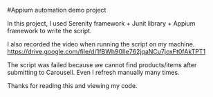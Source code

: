 #Appium automation demo project

In this project, I used Serenity framework + Junit library + Appium framework to write the script.

I also recorded the video when running the script on my machine.
https://drive.google.com/file/d/1fBWh90IIe762jqaNCu7joxFt0fAkTPT1

The script was failed because we cannot find products/items after submitting  to Carousell.
Even I refresh manually many times.

Thanks for reading this and viewing my code.
